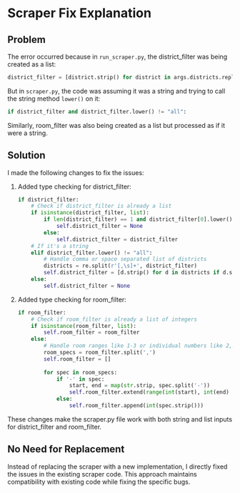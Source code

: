 # Scraper Fix Explanation

## Problem

The error occurred because in `run_scraper.py`, the district_filter was being created as a list:

```python
district_filter = [district.strip() for district in args.districts.replace(',', ' ').split() if district.strip()]
```

But in `scraper.py`, the code was assuming it was a string and trying to call the string method `lower()` on it:

```python
if district_filter and district_filter.lower() != "all":
```

Similarly, room_filter was also being created as a list but processed as if it were a string.

## Solution

I made the following changes to fix the issues:

1. Added type checking for district_filter:
   ```python
   if district_filter:
       # Check if district_filter is already a list
       if isinstance(district_filter, list):
           if len(district_filter) == 1 and district_filter[0].lower() == "all":
               self.district_filter = None
           else:
               self.district_filter = district_filter
       # If it's a string
       elif district_filter.lower() != "all":
           # Handle comma or space separated list of districts
           districts = re.split(r'[,\s]+', district_filter)
           self.district_filter = [d.strip() for d in districts if d.strip()]
       else:
           self.district_filter = None
   ```

2. Added type checking for room_filter:
   ```python
   if room_filter:
       # Check if room_filter is already a list of integers
       if isinstance(room_filter, list):
           self.room_filter = room_filter
       else:
           # Handle room ranges like 1-3 or individual numbers like 2,3,4
           room_specs = room_filter.split(',')
           self.room_filter = []
           
           for spec in room_specs:
               if '-' in spec:
                   start, end = map(str.strip, spec.split('-'))
                   self.room_filter.extend(range(int(start), int(end) + 1))
               else:
                   self.room_filter.append(int(spec.strip()))
   ```

These changes make the scraper.py file work with both string and list inputs for district_filter and room_filter.

## No Need for Replacement

Instead of replacing the scraper with a new implementation, I directly fixed the issues in the existing scraper code. This approach maintains compatibility with existing code while fixing the specific bugs.